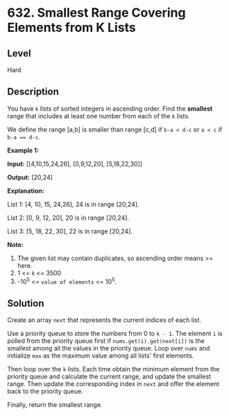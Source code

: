 # 632. Smallest Range Covering Elements from K Lists
## Level
Hard

## Description
You have `k` lists of sorted integers in ascending order. Find the **smallest** range that includes at least one number from each of the `k` lists.

We define the range [a,b] is smaller than range [c,d] if `b-a < d-c` or `a < c` if `b-a == d-c`.

**Example 1:**

**Input:** [[4,10,15,24,26], [0,9,12,20], [5,18,22,30]]

**Output:** [20,24]

**Explanation:**

List 1: [4, 10, 15, 24,26], 24 is in range [20,24].

List 2: [0, 9, 12, 20], 20 is in range [20,24].

List 3: [5, 18, 22, 30], 22 is in range [20,24].

**Note:**

1. The given list may contain duplicates, so ascending order means >= here.
2. 1 <= `k` <= 3500
3. -10<sup>5</sup> <= `value of elements` <= 10<sup>5</sup>.

## Solution
Create an array `next` that represents the current indices of each list.

Use a priority queue to store the numbers from 0 to `k - 1`. The element `i` is polled from the priority queue first if `nums.get(i).get(next[i])` is the smallest among all the values in the priority queue. Loop over `nums` and initialize `max` as the maximum value among all lists' first elements.

Then loop over the `k` lists. Each time obtain the minimum element from the priority queue and calculate the current range, and update the smallest range. Then update the corresponding index in `next` and offer the element back to the priority queue.

Finally, return the smallest range.
